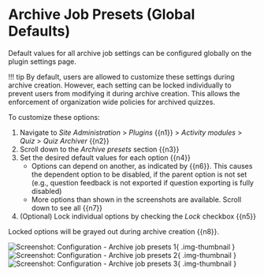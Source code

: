 # Archive Job Presets (Global Defaults)

Default values for all archive job settings can be configured globally on the
plugin settings page.

!!! tip
    By default, users are allowed to customize these settings during archive
    creation. However, each setting can be locked individually to prevent users from
    modifying it during archive creation. This allows the enforcement of
    organization wide policies for archived quizzes.

To customize these options:

1. Navigate to _Site Administration_ > _Plugins_ {{n1}} > _Activity modules_ >
   _Quiz_ > _Quiz Archiver_ {{n2}}
2. Scroll down to the _Archive presets_ section {{n3}}
3. Set the desired default values for each option {{n4}}
    - Options can depend on another, as indicated by {{n6}}. This causes the
      dependent option to be disabled, if the parent option is not set (e.g.,
      question feedback is not exported if question exporting is fully disabled)
    - More options than shown in the screenshots are available. Scroll down to
      see all {{n7}}
4. (Optional) Lock individual options by checking the _Lock_ checkbox {{n5}}

Locked options will be grayed out during archive creation {{n8}}.

![Screenshot: Configuration - Archive job presets 1](/assets/configuration/configuration_plugin_settings_1.png){ .img-thumbnail }
![Screenshot: Configuration - Archive job presets 2](/assets/configuration/configuration_archive_job_presets_2.png){ .img-thumbnail }
![Screenshot: Configuration - Archive job presets 3](/assets/configuration/configuration_archive_job_presets_3.png){ .img-thumbnail }
